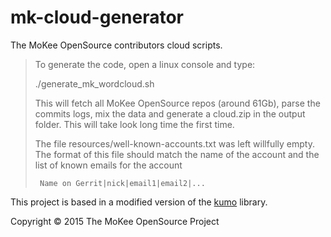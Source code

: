 mk-cloud-generator
========================

The MoKee OpenSource contributors cloud scripts.

> To generate the code, open a linux console and type:
> 
>    ./generate_mk_wordcloud.sh
> 
> This will fetch all MoKee OpenSource repos (around 61Gb), parse the commits
> logs, mix the data and generate a cloud.zip in the output
> folder. This will take look long time the first time.
> 
> The file resources/well-known-accounts.txt was left willfully empty. The
> format of this file should match the name of the account and the list
> of known emails for the account
>
>      Name on Gerrit|nick|email1|email2|...

This project is based in a modified version of the
[kumo](https://github.com/kennycason/kumo) library.

Copyright © 2015 The MoKee OpenSource Project
